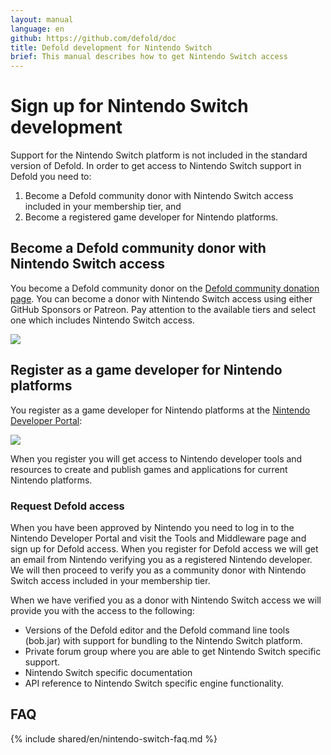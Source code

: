 ```yaml
---
layout: manual
language: en
github: https://github.com/defold/doc
title: Defold development for Nintendo Switch
brief: This manual describes how to get Nintendo Switch access
---
```


# Sign up for Nintendo Switch development

Support for the Nintendo Switch platform is not included in the standard version of Defold. In order to get access to Nintendo Switch support in Defold you need to:

1. Become a Defold community donor with Nintendo Switch access included in your membership tier, and
2. Become a registered game developer for Nintendo platforms.


## Become a Defold community donor with Nintendo Switch access

You become a Defold community donor on the [Defold community donation page](/community-donations/). You can become a donor with Nintendo Switch access using either GitHub Sponsors or Patreon. Pay attention to the available tiers and select one which includes Nintendo Switch access.

![](../images/nintendo-switch/register-defold.png)

## Register as a game developer for Nintendo platforms

You register as a game developer for Nintendo platforms at the [Nintendo Developer Portal](https://developer.nintendo.com/register):

![](../images/nintendo-switch/register-nintendo.png)

When you register you will get access to Nintendo developer tools and resources to create and publish games and applications for current Nintendo platforms.


### Request Defold access

When you have been approved by Nintendo you need to log in to the Nintendo Developer Portal and visit the Tools and Middleware page and sign up for Defold access. When you register for Defold access we will get an email from Nintendo verifying you as a registered Nintendo developer. We will then proceed to verify you as a community donor with Nintendo Switch access included in your membership tier.

When we have verified you as a donor with Nintendo Switch access we will provide you with the access to the following:

* Versions of the Defold editor and the Defold command line tools (bob.jar) with support for bundling to the Nintendo Switch platform.
* Private forum group where you are able to get Nintendo Switch specific support.
* Nintendo Switch specific documentation
* API reference to Nintendo Switch specific engine functionality.


## FAQ
{% include shared/en/nintendo-switch-faq.md %}
